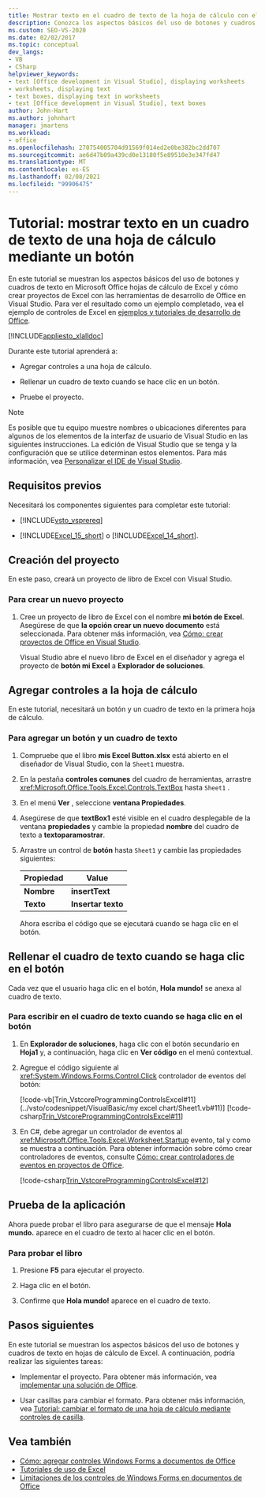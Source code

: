 ```yaml
---
title: Mostrar texto en el cuadro de texto de la hoja de cálculo con el botón
description: Conozca los aspectos básicos del uso de botones y cuadros de texto en hojas de cálculo de Microsoft Excel. Cree también proyectos de Excel mediante las herramientas de desarrollo de Office en Visual Studio.
ms.custom: SEO-VS-2020
ms.date: 02/02/2017
ms.topic: conceptual
dev_langs:
- VB
- CSharp
helpviewer_keywords:
- text [Office development in Visual Studio], displaying worksheets
- worksheets, displaying text
- text boxes, displaying text in worksheets
- text [Office development in Visual Studio], text boxes
author: John-Hart
ms.author: johnhart
manager: jmartens
ms.workload:
- office
ms.openlocfilehash: 270754005704d91569f014ed2e0be382bc2dd707
ms.sourcegitcommit: ae6d47b09a439cd0e13180f5e89510e3e347fd47
ms.translationtype: MT
ms.contentlocale: es-ES
ms.lasthandoff: 02/08/2021
ms.locfileid: "99906475"
---
```

# <a name="walkthrough-display-text-in-a-text-box-in-a-worksheet-using-a-button"></a>Tutorial: mostrar texto en un cuadro de texto de una hoja de cálculo mediante un botón
  En este tutorial se muestran los aspectos básicos del uso de botones y cuadros de texto en Microsoft Office hojas de cálculo de Excel y cómo crear proyectos de Excel con las herramientas de desarrollo de Office en Visual Studio. Para ver el resultado como un ejemplo completado, vea el ejemplo de controles de Excel en [ejemplos y tutoriales de desarrollo de Office](../vsto/office-development-samples-and-walkthroughs.md).

 [!INCLUDE[appliesto_xlalldoc](../vsto/includes/appliesto-xlalldoc-md.md)]

 Durante este tutorial aprenderá a:

- Agregar controles a una hoja de cálculo.

- Rellenar un cuadro de texto cuando se hace clic en un botón.

- Pruebe el proyecto.

> [!NOTE]
> Es posible que tu equipo muestre nombres o ubicaciones diferentes para algunos de los elementos de la interfaz de usuario de Visual Studio en las siguientes instrucciones. La edición de Visual Studio que se tenga y la configuración que se utilice determinan estos elementos. Para más información, vea [Personalizar el IDE de Visual Studio](../ide/personalizing-the-visual-studio-ide.md).

## <a name="prerequisites"></a>Requisitos previos
 Necesitará los componentes siguientes para completar este tutorial:

- [!INCLUDE[vsto_vsprereq](../vsto/includes/vsto-vsprereq-md.md)]

- [!INCLUDE[Excel_15_short](../vsto/includes/excel-15-short-md.md)] o [!INCLUDE[Excel_14_short](../vsto/includes/excel-14-short-md.md)].

## <a name="create-the-project"></a>Creación del proyecto
 En este paso, creará un proyecto de libro de Excel con Visual Studio.

### <a name="to-create-a-new-project"></a>Para crear un nuevo proyecto

1. Cree un proyecto de libro de Excel con el nombre **mi botón de Excel**. Asegúrese de que **la opción crear un nuevo documento** está seleccionada. Para obtener más información, vea [Cómo: crear proyectos de Office en Visual Studio](../vsto/how-to-create-office-projects-in-visual-studio.md).

     Visual Studio abre el nuevo libro de Excel en el diseñador y agrega el proyecto de **botón mi Excel** a **Explorador de soluciones**.

## <a name="add-controls-to-the-worksheet"></a>Agregar controles a la hoja de cálculo
 En este tutorial, necesitará un botón y un cuadro de texto en la primera hoja de cálculo.

### <a name="to-add-a-button-and-a-text-box"></a>Para agregar un botón y un cuadro de texto

1. Compruebe que el libro **mis Excel Button.xlsx** está abierto en el diseñador de Visual Studio, con la `Sheet1` muestra.

2. En la pestaña **controles comunes** del cuadro de herramientas, arrastre <xref:Microsoft.Office.Tools.Excel.Controls.TextBox> hasta `Sheet1` .

3. En el menú **Ver** , seleccione **ventana Propiedades**.

4. Asegúrese de que **textBox1** esté visible en el cuadro desplegable de la ventana **propiedades** y cambie la propiedad **nombre** del cuadro de texto a **textoparamostrar**.

5. Arrastre un control de **botón** hasta `Sheet1` y cambie las propiedades siguientes:

   |Propiedad|Value|
   |--------------|-----------|
   |**Nombre**|**insertText**|
   |**Texto**|**Insertar texto**|

   Ahora escriba el código que se ejecutará cuando se haga clic en el botón.

## <a name="populate-the-text-box-when-the-button-is-clicked"></a>Rellenar el cuadro de texto cuando se haga clic en el botón
 Cada vez que el usuario haga clic en el botón, **Hola mundo!** se anexa al cuadro de texto.

### <a name="to-write-to-the-text-box-when-the-button-is-clicked"></a>Para escribir en el cuadro de texto cuando se haga clic en el botón

1. En **Explorador de soluciones**, haga clic con el botón secundario en **Hoja1** y, a continuación, haga clic en **Ver código** en el menú contextual.

2. Agregue el código siguiente al <xref:System.Windows.Forms.Control.Click> controlador de eventos del botón:

     [!code-vb[Trin_VstcoreProgrammingControlsExcel#11](../vsto/codesnippet/VisualBasic/my excel chart/Sheet1.vb#11)]
     [!code-csharp[Trin_VstcoreProgrammingControlsExcel#11](../vsto/codesnippet/CSharp/Trin_VstcoreProgrammingControlsExcelCS/Sheet1.cs#11)]

3. En C#, debe agregar un controlador de eventos al <xref:Microsoft.Office.Tools.Excel.Worksheet.Startup> evento, tal y como se muestra a continuación. Para obtener información sobre cómo crear controladores de eventos, consulte [Cómo: crear controladores de eventos en proyectos de Office](../vsto/how-to-create-event-handlers-in-office-projects.md).

     [!code-csharp[Trin_VstcoreProgrammingControlsExcel#12](../vsto/codesnippet/CSharp/Trin_VstcoreProgrammingControlsExcelCS/Sheet1.cs#12)]

## <a name="test-the-application"></a>Prueba de la aplicación
 Ahora puede probar el libro para asegurarse de que el mensaje **Hola mundo.** aparece en el cuadro de texto al hacer clic en el botón.

### <a name="to-test-your-workbook"></a>Para probar el libro

1. Presione **F5** para ejecutar el proyecto.

2. Haga clic en el botón.

3. Confirme que **Hola mundo!** aparece en el cuadro de texto.

## <a name="next-steps"></a>Pasos siguientes
 En este tutorial se muestran los aspectos básicos del uso de botones y cuadros de texto en hojas de cálculo de Excel. A continuación, podría realizar las siguientes tareas:

- Implementar el proyecto. Para obtener más información, vea [implementar una solución de Office](../vsto/deploying-an-office-solution.md).

- Usar casillas para cambiar el formato. Para obtener más información, vea [Tutorial: cambiar el formato de una hoja de cálculo mediante controles de casilla](../vsto/walkthrough-changing-worksheet-formatting-using-checkbox-controls.md).

## <a name="see-also"></a>Vea también
- [Cómo: agregar controles Windows Forms a documentos de Office](../vsto/how-to-add-windows-forms-controls-to-office-documents.md)
- [Tutoriales de uso de Excel](../vsto/walkthroughs-using-excel.md)
- [Limitaciones de los controles de Windows Forms en documentos de Office](../vsto/limitations-of-windows-forms-controls-on-office-documents.md)
